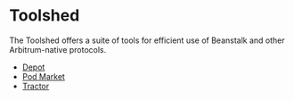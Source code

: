 # Toolshed

The Toolshed offers a suite of tools for efficient use of Beanstalk and other Arbitrum-native protocols.

* [Depot](depot.md)
* [Pod Market](market.md)
* [Tractor](tractor.md)
